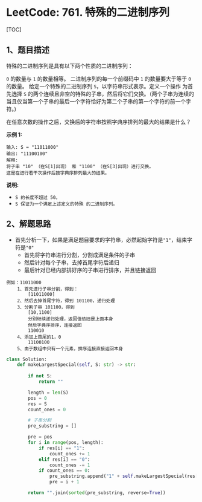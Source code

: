 # LeetCode: 761. 特殊的二进制序列

[TOC]

## 1、题目描述

特殊的二进制序列是具有以下两个性质的二进制序列：

`0` 的数量与 `1` 的数量相等。
二进制序列的每一个前缀码中 `1` 的数量要大于等于 `0` 的数量。
给定一个特殊的二进制序列 `S`，以字符串形式表示。定义一个操作 为首先选择 `S` 的两个连续且非空的特殊的子串，然后将它们交换。（两个子串为连续的当且仅当第一个子串的最后一个字符恰好为第二个子串的第一个字符的前一个字符。)

在任意次数的操作之后，交换后的字符串按照字典序排列的最大的结果是什么？

**示例 1:**

```
输入: S = "11011000"
输出: "11100100"
解释:
将子串 "10" （在S[1]出现） 和 "1100" （在S[3]出现）进行交换。
这是在进行若干次操作后按字典序排列最大的结果。
```


**说明:**

- `S 的长度不超过 50。`
- `S 保证为一个满足上述定义的特殊 的二进制序列。`



## 2、解题思路

- 首先分析一下，如果是满足题目要求的字符串，必然起始字符是`"1"`，结束字符是`"0"`
  - 首先将字符串进行分割，分割成满足条件的子串
  - 然后针对每个子串，去掉首尾字符后递归
  - 最后针对已经内部排好序的子串进行排序，并且链接返回

```
例如：11011000
	1、首先进行子串分割，得到：
		[11011000]
	2、然后去掉首尾字符，得到 101100，递归处理
	3、分割子串 101100，得到
		[10,1100]
		分别继续递归处理，返回值依旧是上面本身
		然后字典序排序，连接返回 
		110010
	4、添加上首尾的1，0
		11100100
	5、由于数组中只有一个元素，排序连接直接返回本身
```



```python
class Solution:
    def makeLargestSpecial(self, S: str) -> str:
        
        if not S:
            return ""

        length = len(S)
        pos = 0
        res = S
        count_ones = 0

        # 子串分割
        pre_substring = []

        pre = pos
        for i in range(pos, length):
            if res[i] == "1":
                count_ones += 1
            elif res[i] == "0":
                count_ones -= 1
            if count_ones == 0:
                pre_substring.append("1" + self.makeLargestSpecial(res[pre + 1:i]) + "0")
                pre = i + 1

        return "".join(sorted(pre_substring, reverse=True))
```

